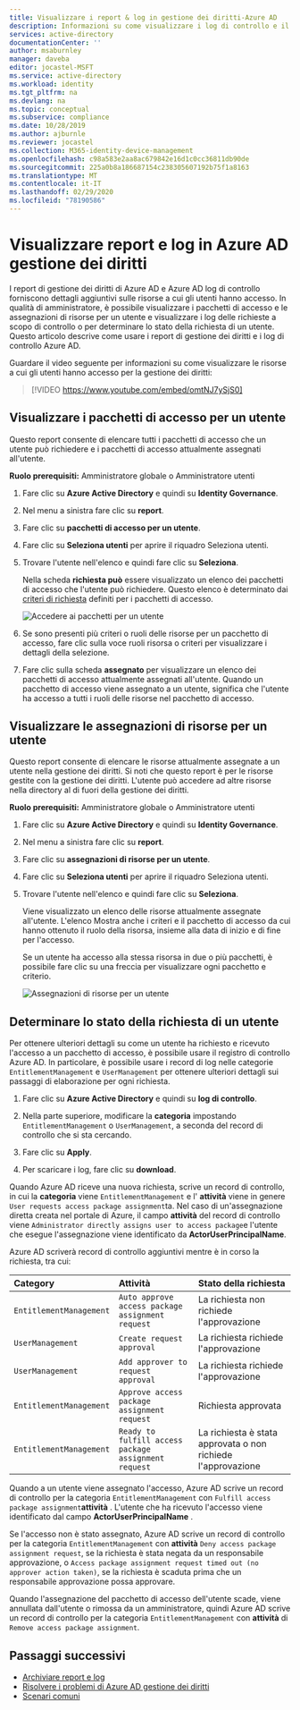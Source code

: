 ```yaml
---
title: Visualizzare i report & log in gestione dei diritti-Azure AD
description: Informazioni su come visualizzare i log di controllo e il report assegnazioni utenti in Azure Active Directory gestione dei diritti.
services: active-directory
documentationCenter: ''
author: msaburnley
manager: daveba
editor: jocastel-MSFT
ms.service: active-directory
ms.workload: identity
ms.tgt_pltfrm: na
ms.devlang: na
ms.topic: conceptual
ms.subservice: compliance
ms.date: 10/28/2019
ms.author: ajburnle
ms.reviewer: jocastel
ms.collection: M365-identity-device-management
ms.openlocfilehash: c98a583e2aa8ac679842e16d1c0cc36811db90de
ms.sourcegitcommit: 225a0b8a186687154c238305607192b75f1a8163
ms.translationtype: MT
ms.contentlocale: it-IT
ms.lasthandoff: 02/29/2020
ms.locfileid: "78190586"
---
```

# <a name="view-reports-and-logs-in-azure-ad-entitlement-management"></a>Visualizzare report e log in Azure AD gestione dei diritti

I report di gestione dei diritti di Azure AD e Azure AD log di controllo forniscono dettagli aggiuntivi sulle risorse a cui gli utenti hanno accesso. In qualità di amministratore, è possibile visualizzare i pacchetti di accesso e le assegnazioni di risorse per un utente e visualizzare i log delle richieste a scopo di controllo o per determinare lo stato della richiesta di un utente. Questo articolo descrive come usare i report di gestione dei diritti e i log di controllo Azure AD.

Guardare il video seguente per informazioni su come visualizzare le risorse a cui gli utenti hanno accesso per la gestione dei diritti:

>[!VIDEO https://www.youtube.com/embed/omtNJ7ySjS0]

## <a name="view-access-packages-for-a-user"></a>Visualizzare i pacchetti di accesso per un utente

Questo report consente di elencare tutti i pacchetti di accesso che un utente può richiedere e i pacchetti di accesso attualmente assegnati all'utente.

**Ruolo prerequisiti:** Amministratore globale o Amministratore utenti

1. Fare clic su **Azure Active Directory** e quindi su **Identity Governance**.

1. Nel menu a sinistra fare clic su **report**.

1. Fare clic su **pacchetti di accesso per un utente**.

1. Fare clic su **Seleziona utenti** per aprire il riquadro Seleziona utenti.

1. Trovare l'utente nell'elenco e quindi fare clic su **Seleziona**.

    Nella scheda **richiesta può** essere visualizzato un elenco dei pacchetti di accesso che l'utente può richiedere. Questo elenco è determinato dai [criteri di richiesta](entitlement-management-access-package-request-policy.md#for-users-in-your-directory) definiti per i pacchetti di accesso. 

    ![Accedere ai pacchetti per un utente](./media/entitlement-management-reports/access-packages-report.png)

1. Se sono presenti più criteri o ruoli delle risorse per un pacchetto di accesso, fare clic sulla voce ruoli risorsa o criteri per visualizzare i dettagli della selezione.

1. Fare clic sulla scheda **assegnato** per visualizzare un elenco dei pacchetti di accesso attualmente assegnati all'utente. Quando un pacchetto di accesso viene assegnato a un utente, significa che l'utente ha accesso a tutti i ruoli delle risorse nel pacchetto di accesso.

## <a name="view-resource-assignments-for-a-user"></a>Visualizzare le assegnazioni di risorse per un utente

Questo report consente di elencare le risorse attualmente assegnate a un utente nella gestione dei diritti. Si noti che questo report è per le risorse gestite con la gestione dei diritti. L'utente può accedere ad altre risorse nella directory al di fuori della gestione dei diritti.

**Ruolo prerequisiti:** Amministratore globale o Amministratore utenti

1. Fare clic su **Azure Active Directory** e quindi su **Identity Governance**.

1. Nel menu a sinistra fare clic su **report**.

1. Fare clic su **assegnazioni di risorse per un utente**.

1. Fare clic su **Seleziona utenti** per aprire il riquadro Seleziona utenti.

1. Trovare l'utente nell'elenco e quindi fare clic su **Seleziona**.

    Viene visualizzato un elenco delle risorse attualmente assegnate all'utente. L'elenco Mostra anche i criteri e il pacchetto di accesso da cui hanno ottenuto il ruolo della risorsa, insieme alla data di inizio e di fine per l'accesso.
    
    Se un utente ha accesso alla stessa risorsa in due o più pacchetti, è possibile fare clic su una freccia per visualizzare ogni pacchetto e criterio.

    ![Assegnazioni di risorse per un utente](./media/entitlement-management-reports/resource-assignments-report.png)

## <a name="determine-the-status-of-a-users-request"></a>Determinare lo stato della richiesta di un utente

Per ottenere ulteriori dettagli su come un utente ha richiesto e ricevuto l'accesso a un pacchetto di accesso, è possibile usare il registro di controllo Azure AD. In particolare, è possibile usare i record di log nelle categorie `EntitlementManagement` e `UserManagement` per ottenere ulteriori dettagli sui passaggi di elaborazione per ogni richiesta.  

1. Fare clic su **Azure Active Directory** e quindi su **log di controllo**.

1. Nella parte superiore, modificare la **categoria** impostando `EntitlementManagement` o `UserManagement`, a seconda del record di controllo che si sta cercando.  

1. Fare clic su **Apply**.

1. Per scaricare i log, fare clic su **download**.

Quando Azure AD riceve una nuova richiesta, scrive un record di controllo, in cui la **categoria** viene `EntitlementManagement` e l' **attività** viene in genere `User requests access package assignment`ta.  Nel caso di un'assegnazione diretta creata nel portale di Azure, il campo **attività** del record di controllo viene `Administrator directly assigns user to access package`e l'utente che esegue l'assegnazione viene identificato da **ActorUserPrincipalName**.

Azure AD scriverà record di controllo aggiuntivi mentre è in corso la richiesta, tra cui:

| Category | Attività | Stato della richiesta |
| :---- | :------------ | :------------ |
| `EntitlementManagement` | `Auto approve access package assignment request` | La richiesta non richiede l'approvazione |
| `UserManagement` | `Create request approval` | La richiesta richiede l'approvazione |
| `UserManagement` | `Add approver to request approval` | La richiesta richiede l'approvazione |
| `EntitlementManagement` | `Approve access package assignment request` | Richiesta approvata |
| `EntitlementManagement` | `Ready to fulfill access package assignment request` |La richiesta è stata approvata o non richiede l'approvazione |

Quando a un utente viene assegnato l'accesso, Azure AD scrive un record di controllo per la categoria `EntitlementManagement` con `Fulfill access package assignment`**attività** .  L'utente che ha ricevuto l'accesso viene identificato dal campo **ActorUserPrincipalName** .

Se l'accesso non è stato assegnato, Azure AD scrive un record di controllo per la categoria `EntitlementManagement` con **attività** `Deny access package assignment request`, se la richiesta è stata negata da un responsabile approvazione, o `Access package assignment request timed out (no approver action taken)`, se la richiesta è scaduta prima che un responsabile approvazione possa approvare.

Quando l'assegnazione del pacchetto di accesso dell'utente scade, viene annullata dall'utente o rimossa da un amministratore, quindi Azure AD scrive un record di controllo per la categoria `EntitlementManagement` con **attività** di `Remove access package assignment`.

## <a name="next-steps"></a>Passaggi successivi

- [Archiviare report e log](entitlement-management-logs-and-reporting.md)
- [Risolvere i problemi di Azure AD gestione dei diritti](entitlement-management-troubleshoot.md)
- [Scenari comuni](entitlement-management-scenarios.md)
